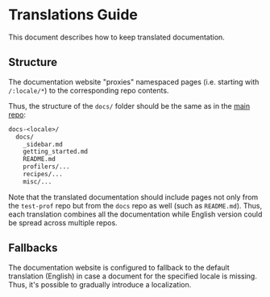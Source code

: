 # Translations Guide

This document describes how to keep translated documentation.

## Structure

The documentation website "proxies" namespaced pages (i.e. starting with `/:locale/*`) to the corresponding repo contents.

Thus, the structure of the `docs/` folder should be the same as in the [main repo](https://github.com/test-prof/test-prof):

```txt
docs-<locale>/
  docs/
    _sidebar.md
    getting_started.md
    README.md
    profilers/...
    recipes/...
    misc/...
```

Note that the translated documentation should include pages not only from the `test-prof` repo but from the `docs` repo as well (such as `README.md`). Thus, each translation combines all the documentation while English version could be spread across multiple repos.

## Fallbacks

The documentation website is configured to fallback to the default translation (English) in case a document for the specified locale is missing.
Thus, it's possible to gradually introduce a localization.
